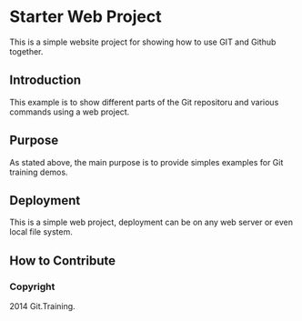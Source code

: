 # Starter Web Project
This is a simple website project for showing how to use GIT and Github together.

## Introduction

This example is to show different parts of the Git repositoru and various commands using a web project.

## Purpose

As stated above, the main purpose is to provide simples examples for Git training demos.

## Deployment

This is a simple web project, deployment can be on any web server or even local file system.

## How to Contribute

### Copyright

2014 Git.Training.